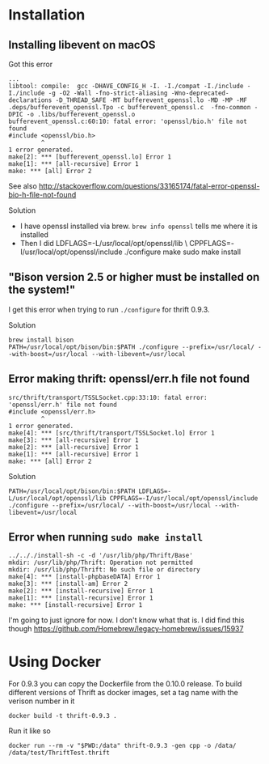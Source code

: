
# Installation

## Installing libevent on macOS

Got this error


    ...
    libtool: compile:  gcc -DHAVE_CONFIG_H -I. -I./compat -I./include -I./include -g -O2 -Wall -fno-strict-aliasing -Wno-deprecated-declarations -D_THREAD_SAFE -MT bufferevent_openssl.lo -MD -MP -MF .deps/bufferevent_openssl.Tpo -c bufferevent_openssl.c  -fno-common -DPIC -o .libs/bufferevent_openssl.o
    bufferevent_openssl.c:60:10: fatal error: 'openssl/bio.h' file not found
    #include <openssl/bio.h>
             ^
    1 error generated.
    make[2]: *** [bufferevent_openssl.lo] Error 1
    make[1]: *** [all-recursive] Error 1
    make: *** [all] Error 2



See also http://stackoverflow.com/questions/33165174/fatal-error-openssl-bio-h-file-not-found

Solution
* I have openssl installed via brew.  `brew info openssl` tells me where it is installed
* Then I did
      LDFLAGS=-L/usr/local/opt/openssl/lib \ 
      CPPFLAGS=-I/usr/local/opt/openssl/include ./configure
      make
      sudo make install

## "Bison version 2.5 or higher must be installed on the system!"

I get this error when trying to run `./configure` for thrift 0.9.3.

Solution

    brew install bison
    PATH=/usr/local/opt/bison/bin:$PATH ./configure --prefix=/usr/local/ --with-boost=/usr/local --with-libevent=/usr/local

## Error making thrift: openssl/err.h file not found

    src/thrift/transport/TSSLSocket.cpp:33:10: fatal error: 'openssl/err.h' file not found
    #include <openssl/err.h>
             ^
    1 error generated.
    make[4]: *** [src/thrift/transport/TSSLSocket.lo] Error 1
    make[3]: *** [all-recursive] Error 1
    make[2]: *** [all-recursive] Error 1
    make[1]: *** [all-recursive] Error 1
    make: *** [all] Error 2

Solution

    PATH=/usr/local/opt/bison/bin:$PATH LDFLAGS=-L/usr/local/opt/openssl/lib CPPFLAGS=-I/usr/local/opt/openssl/include ./configure --prefix=/usr/local/ --with-boost=/usr/local --with-libevent=/usr/local

## Error when running `sudo make install`


    ../.././install-sh -c -d '/usr/lib/php/Thrift/Base'
    mkdir: /usr/lib/php/Thrift: Operation not permitted
    mkdir: /usr/lib/php/Thrift: No such file or directory
    make[4]: *** [install-phpbaseDATA] Error 1
    make[3]: *** [install-am] Error 2
    make[2]: *** [install-recursive] Error 1
    make[1]: *** [install-recursive] Error 1
    make: *** [install-recursive] Error 1

I'm going to just ignore for now. I don't know what that is. I did find this
though https://github.com/Homebrew/legacy-homebrew/issues/15937


# Using Docker

For 0.9.3 you can copy the Dockerfile from the 0.10.0 release. To build
different versions of Thrift as docker images, set a tag name with the verison
number in it

    docker build -t thrift-0.9.3 .

Run it like so

    docker run --rm -v "$PWD:/data" thrift-0.9.3 -gen cpp -o /data/ /data/test/ThriftTest.thrift

